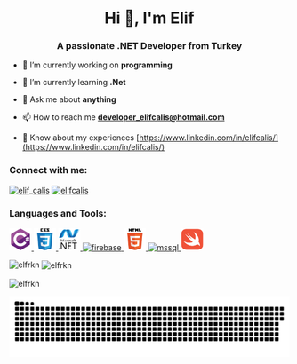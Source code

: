 <h1 align="center">Hi 👋, I'm Elif</h1>
<h3 align="center">A passionate .NET Developer from Turkey</h3>

- 🔭 I’m currently working on **programming**

- 🌱 I’m currently learning **.Net**

- 💬 Ask me about **anything**

- 📫 How to reach me **developer_elifcalis@hotmail.com**

- 📄 Know about my experiences [https://www.linkedin.com/in/elifcalis/](https://www.linkedin.com/in/elifcalis/)

<h3 align="left">Connect with me:</h3>
<p align="left">
<a href="https://twitter.com/elif_calis" target="blank"><img align="center" src="https://raw.githubusercontent.com/rahuldkjain/github-profile-readme-generator/master/src/images/icons/Social/twitter.svg" alt="elif_calis" height="30" width="40" /></a>
<a href="https://linkedin.com/in/elifcalis" target="blank"><img align="center" src="https://raw.githubusercontent.com/rahuldkjain/github-profile-readme-generator/master/src/images/icons/Social/linked-in-alt.svg" alt="elifcalis" height="30" width="40" /></a>
</p>

<h3 align="left">Languages and Tools:</h3>
<p align="left"> <a href="https://www.w3schools.com/cs/" target="_blank" rel="noreferrer"> <img src="https://raw.githubusercontent.com/devicons/devicon/master/icons/csharp/csharp-original.svg" alt="csharp" width="40" height="40"/> </a> <a href="https://www.w3schools.com/css/" target="_blank" rel="noreferrer"> <img src="https://raw.githubusercontent.com/devicons/devicon/master/icons/css3/css3-original-wordmark.svg" alt="css3" width="40" height="40"/> </a> <a href="https://dotnet.microsoft.com/" target="_blank" rel="noreferrer"> <img src="https://raw.githubusercontent.com/devicons/devicon/master/icons/dot-net/dot-net-original-wordmark.svg" alt="dotnet" width="40" height="40"/> </a> <a href="https://firebase.google.com/" target="_blank" rel="noreferrer"> <img src="https://www.vectorlogo.zone/logos/firebase/firebase-icon.svg" alt="firebase" width="40" height="40"/> </a> <a href="https://www.w3.org/html/" target="_blank" rel="noreferrer"> <img src="https://raw.githubusercontent.com/devicons/devicon/master/icons/html5/html5-original-wordmark.svg" alt="html5" width="40" height="40"/> </a> <a href="https://www.microsoft.com/en-us/sql-server" target="_blank" rel="noreferrer"> <img src="https://www.svgrepo.com/show/303229/microsoft-sql-server-logo.svg" alt="mssql" width="40" height="40"/> </a> <a href="https://developer.apple.com/swift/" target="_blank" rel="noreferrer"> <img src="https://raw.githubusercontent.com/devicons/devicon/master/icons/swift/swift-original.svg" alt="swift" width="40" height="40"/> </a> </p>

<p><img align="left" src="https://github-readme-stats.vercel.app/api/top-langs?username=elfrkn&show_icons=true&locale=en&layout=compact" alt="elfrkn" /></p>

<p>&nbsp;<img align="center" src="https://github-readme-stats.vercel.app/api?username=elfrkn&show_icons=true&locale=en" alt="elfrkn" /></p>

<p><img align="center" src="https://github-readme-streak-stats.herokuapp.com/?user=elfrkn&" alt="elfrkn" /></p>


<picture>
  <source media="(prefers-color-scheme: dark)" srcset="https://raw.githubusercontent.com/elfrkn/elfrkn/output/github-contribution-grid-snake-dark.svg">
  <source media="(prefers-color-scheme: light)" srcset="https://raw.githubusercontent.com/elfrkn/elfrkn/output/github-contribution-grid-snake.svg">
  <img alt="github contribution grid snake animation" src="https://raw.githubusercontent.com/elfrkn/elfrkn/output/github-contribution-grid-snake.svg">
</picture>
